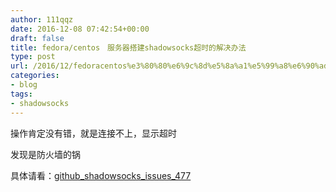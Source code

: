 ```yaml
---
author: 111qqz
date: 2016-12-08 07:42:54+00:00
draft: false
title: fedora/centos　服务器搭建shadowsocks超时的解决办法
type: post
url: /2016/12/fedoracentos%e3%80%80%e6%9c%8d%e5%8a%a1%e5%99%a8%e6%90%ad%e5%bb%bashadowsocks%e8%b6%85%e6%97%b6%e7%9a%84%e8%a7%a3%e5%86%b3%e5%8a%9e%e6%b3%95/
categories:
- blog
tags:
- shadowsocks
---
```


操作肯定没有错，就是连接不上，显示超时

发现是防火墙的锅

具体请看：[github_shadowsocks_issues_477](https://github.com/shadowsocks/shadowsocks/issues/133)
